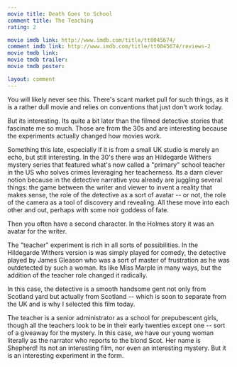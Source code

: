```yaml
---
movie title: Death Goes to School
comment title: The Teaching
rating: 2

movie imdb link: http://www.imdb.com/title/tt0045674/
comment imdb link: http://www.imdb.com/title/tt0045674/reviews-2
movie tmdb link: 
movie tmdb trailer: 
movie tmdb poster: 

layout: comment
---
```


You will likely never see this. There's scant market pull for such things, as it is a rather dull movie and relies on conventions that just don't work today. 

But its interesting. Its quite a bit later than the filmed detective stories that fascinate me so much. Those are from the 30s and are interesting because the experiments actually changed how movies work.

Something this late, especially if it is from a small UK studio is merely an echo, but still interesting. In the 30's there was an Hildegarde Withers mystery series that featured what's now called a "primary" school teacher in the US who solves crimes leveraging her teacherness. Its a darn clever notion because in the detective narrative you already are juggling several things: the game between the writer and viewer to invent a reality that makes sense, the role of the detective as a sort of avatar -- or not, the role of the camera as a tool of discovery and revealing. All these move into each other and out, perhaps with some noir goddess of fate.

Then you often have a second character. In the Holmes story it was an avatar for the writer.

The "teacher" experiment is rich in all sorts of possibilities. In the Hildegarde Withers version is was simply played for comedy, the detective played by James Gleason who was a sort of master of frustration as he was outdetected by such a woman. Its like Miss Marple in many ways, but the addition of the teacher role changed it radically.

In this case, the detective is a smooth handsome gent not only from Scotland yard but actually from Scotland -- which is soon to separate from the UK and is why I selected this film today.

The teacher is a senior administrator as a school for prepubescent girls, though all the teachers look to be in their early twenties except one -- sort of a giveaway for the mystery. In this case, we have our young woman literally as the narrator who reports to the blond Scot. Her name is Shepherd! Its not an interesting film, nor even an interesting mystery. But it is an interesting experiment in the form.